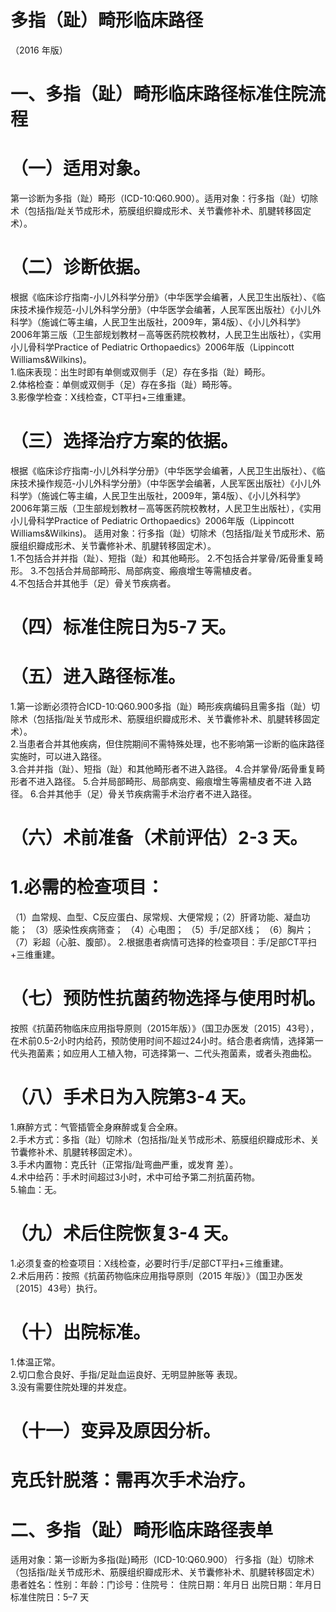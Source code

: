 # 多指（趾）畸形临床路径  
（2016 年版）  
# 一、多指（趾）畸形临床路径标准住院流程  
# （一）适用对象。  
第一诊断为多指（趾）畸形（ICD-10:Q60.900）。适用对象：行多指（趾）切除术（包括指/趾关节成形术，筋膜组织瓣成形术、关节囊修补术、肌腱转移固定术）。  
# （二）诊断依据。  
根据《临床诊疗指南-小儿外科学分册》（中华医学会编著，人民卫生出版社）、《临床技术操作规范-小儿外科学分册》（中华医学会编著，人民军医出版社）《小儿外科学》（施诚仁等主编，人民卫生出版社，2009年，第4版）、《小儿外科学》2006年第三版（卫生部规划教材－高等医药院校教材，人民卫生出版社），《实用小儿骨科学Practice of Pediatric Orthopaedics》2006年版（Lippincott Williams&Wilkins)。  
1.临床表现：出生时即有单侧或双侧手（足）存在多指（趾）畸形。  
2.体格检查：单侧或双侧手（足）存在多指（趾）畸形等。  
3.影像学检查：X线检查，CT平扫$+$三维重建。  
# （三）选择治疗方案的依据。  
根据《临床诊疗指南-小儿外科学分册》（中华医学会编著，人民卫生出版社）、《临床技术操作规范-小儿外科学分册》（中华医学会编著，人民军医出版社）《小儿外科学》（施诚仁等主编，人民卫生出版社，2009年，第4版）、《小儿外科学》2006年第三版（卫生部规划教材－高等医药院校教材，人民卫生出版社），《实用小儿骨科学Practice of Pediatric Orthopaedics》2006年版（Lippincott Williams&Wilkins)。 适用对象：行多指（趾）切除术（包括指/趾关节成形术、筋膜组织瓣成形术、关节囊修补术、肌腱转移固定术）。  
1.不包括合并并指（趾）、短指（趾）和其他畸形。 2.不包括合并掌骨/跖骨重复畸形。 3.不包括合并局部畸形、局部病变、瘢痕增生等需植皮者。  
4.不包括合并其他手（足）骨关节疾病者。  
# （四）标准住院日为5-7 天。  
# （五）进入路径标准。  
1.第一诊断必须符合ICD-10:Q60.900多指（趾）畸形疾病编码且需多指（趾）切除术（包括指/趾关节成形术、筋膜组织瓣成形术、关节囊修补术、肌腱转移固定术）。  
2.当患者合并其他疾病，但住院期间不需特殊处理，也不影响第一诊断的临床路径实施时，可以进入路径。  
3.合并并指（趾）、短指（趾）和其他畸形者不进入路径。 4.合并掌骨/跖骨重复畸形者不进入路径。 5.合并局部畸形、局部病变、瘢痕增生等需植皮者不进 入路径。 6.合并其他手（足）骨关节疾病需手术治疗者不进入路径。  
# （六）术前准备（术前评估）2-3 天。  
# 1.必需的检查项目：  
（1）血常规、血型、C反应蛋白、尿常规、大便常规；（2）肝肾功能、凝血功能； （3）感染性疾病筛查； （4）心电图； （5）手/足部X线； （6）胸片； （7）彩超（心脏、腹部）。 2.根据患者病情可选择的检查项目：手/足部CT平扫+三维重建。  
# （七）预防性抗菌药物选择与使用时机。  
按照《抗菌药物临床应用指导原则（2015年版）》（国卫办医发〔2015〕43号），在术前0.5-2小时内给药，预防使用时间不超过24小时。结合患者病情，选择第一代头孢菌素；如应用人工植入物，可选择第一、二代头孢菌素，或者头孢曲松。  
# （八）手术日为入院第3-4 天。  
1.麻醉方式：气管插管全身麻醉或复合全麻。  
2.手术方式：多指（趾）切除术（包括指/趾关节成形术、筋膜组织瓣成形术、关节囊修补术、肌腱转移固定术）。  
3.手术内置物：克氏针（正常指/趾弯曲严重，或发育 差）。  
4.术中给药：手术时间超过3小时，术中可给予第二剂抗菌药物。  
5.输血：无。  
# （九）术后住院恢复3-4 天。  
1.必须复查的检查项目：X线检查，必要时行手/足部CT平扫$+$三维重建。  
2.术后用药：按照《抗菌药物临床应用指导原则（2015 年版）》（国卫办医发〔2015〕43号）执行。  
# （十）出院标准。  
1.体温正常。  
2.切口愈合良好、手指/足趾血运良好、无明显肿胀等 表现。  
3.没有需要住院处理的并发症。  
# （十一）变异及原因分析。  
# 克氏针脱落：需再次手术治疗。  
# 二、多指（趾）畸形临床路径表单  
适用对象：第一诊断为多指(趾)畸形（ICD-10:Q60.900） 行多指（趾）切除术（包括指/趾关节成形术、筋膜组织瓣成形术、关节囊修补术、肌腱转移固定术）  
患者姓名：性别：年龄：门诊号：住院号： 住院日期：年月日   出院日期：年月日标准住院日：5–7 天  
